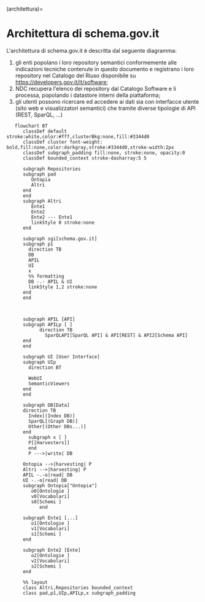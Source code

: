 (architettura)=
# Architettura di schema.gov.it

L'architettura di schema.gov.it è descritta dal seguente diagramma:

1. gli enti popolano i loro repository semantici
   conformemente alle indicazioni tecniche contenute in questo documento e registrano i loro repository
   nel Catalogo del Riuso disponibile su https://developers.gov.it/it/software;
1. NDC recupera l'elenco dei repository dal Catalogo Software e li processa, popolando i datastore interni della piattaforma;
1. gli utenti possono ricercare ed accedere ai dati sia con interfacce utente (sito web e visualizzatori semantici) che tramite diverse tipologie di API (REST, SparQL, ...)

```{mermaid}
   flowchart BT
      classDef default stroke:white,color:#fff,clusterBkg:none,fill:#3344d0
      classDef cluster font-weight: bold,fill:none,color:darkgray,stroke:#3344d0,stroke-width:2px
      classDef subgraph_padding fill:none, stroke:none, opacity:0
      classDef bounded_context stroke-dasharray:5 5

      subgraph Repositories
      subgraph pad
         Ontopia
         Altri
      end
      end
      subgraph Altri
         Ente1
         Ente2
         Ente2 --- Ente1
         linkStyle 0 stroke:none
      end

      subgraph sgi[schema.gov.it]
      subgraph p1
        direction TB
        DB
        APIL
        UI
        x
        %% formatting
        DB -.- APIL & UI
        linkStyle 1,2 stroke:none
      end
      end



      subgraph APIL [API]
      subgraph APILp [ ]
            direction TB
              SparQLAPI[SparQL API] & API[REST] & API2[Schema API]
      end
      end

      subgraph UI [User Interface]
      subgraph UIp
        direction BT

        WebUI
        SemanticViewers
      end
      end

      subgraph DB[Data]
      direction TB
        Index[(Index DB)]
        SparQL[(Graph DB)]
        Other[(Other DBs...)]
      end
        subgraph x [ ]
        P[[Harvesters]]
        end
        P --->|write| DB

      Ontopia -->|harvesting| P
      Altri -->|harvesting| P
      APIL -.-o|read| DB
      UI -.-o|read| DB
      subgraph Ontopia["Ontopia"]
         o0[Ontologie ]
         v0[Vocabolari]
         s0[Schemi ]
            end

      subgraph Ente1 [...]
         o1[Ontologie ]
         v1[Vocabolari]
         s1[Schemi ]
      end

      subgraph Ente2 [Ente]
         o2[Ontologie ]
         v2[Vocabolari]
         s2[Schemi ]
      end

      %% layout
      class Altri,Repositories bounded_context
      class pad,p1,UIp,APILp,x subgraph_padding
   ```

